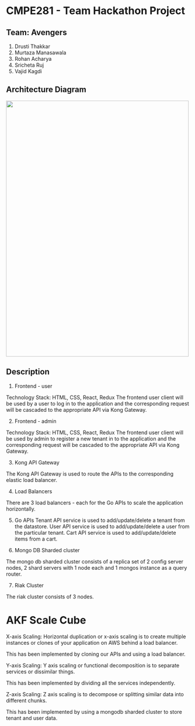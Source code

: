 # CMPE281 - Team Hackathon Project

## Team: Avengers

1. Drusti Thakkar
2. Murtaza Manasawala
3. Rohan Acharya
4. Sricheta Ruj
5. Vajid Kagdi

## Architecture Diagram

<img src="https://github.com/nguyensjsu/fa18-281-avengers/blob/master/Architecture_Diagram_FinalVersion.png" width="500" height="700" />

## Description

1. Frontend - user

Technology Stack: HTML, CSS, React, Redux
The frontend user client will be used by a user to log in to the application and the corresponding request will be cascaded to the appropriate API via Kong Gateway.

2. Frontend - admin

Technology Stack: HTML, CSS, React, Redux
The frontend user client will be used by admin to register a new tenant in to the application and the corresponding request will be cascaded to the appropriate API via Kong Gateway.

3. Kong API Gateway

The Kong API Gateway is used to route the APIs to the corresponding elastic load balancer.

4. Load Balancers

There are 3 load balancers - each for the Go APIs to scale the application horizontally.

5. Go APIs
Tenant API service is used to add/update/delete a tenant from the datastore.
User API service is used to add/update/delete a user from the particular tenant.
Cart API service is used to add/update/delete items from a cart.

6.  Mongo DB Sharded cluster

The mongo db sharded cluster consists of a replica set of 2 config server nodes, 2 shard servers with 1 node each and 1 mongos instance as a query router. 

7. Riak Cluster

The riak cluster consists of 3 nodes.

# AKF Scale Cube

X-axis Scaling: Horizontal duplication or x-axis scaling is to create multiple instances or clones of your application on AWS behind a load balancer.

This has been implemented by cloning our APIs and using a load balancer.

Y-axis Scaling: Y axis scaling or functional decomposition is to separate services or dissimilar things.

This has been implemented by dividing all the services independently.

Z-axis Scaling: Z axis scaling is to decompose or splitting similar data into different chunks.

This has been implemented by using a mongodb sharded cluster to store tenant and user data.
